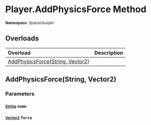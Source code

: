 # Player.AddPhysicsForce Method

<small>**Namespace**: SpaceUsurper</small>

## Overloads

<div markdown="1" class="member-table">

| Overload | Description |
| :------- | ----------- |
| [AddPhysicsForce(String, Vector2)](#String_Vector2_) |  | 

</div>

## AddPhysicsForce(String, Vector2)
### Parameters
#### <small>[String](https://docs.microsoft.com/en-us/dotnet/api/system.string?view=netframework-4.5)</small> `name`

#### <small>[Vector2](https://docs.unity3d.com/ScriptReference/Vector2.html)</small> `force`

